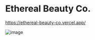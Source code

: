 # Ethereal Beauty Co.

https://ethereal-beauty-co.vercel.app/

![image](https://user-images.githubusercontent.com/106694506/210563245-b5babe35-e2c4-40bc-9f09-6924890168e9.png)
